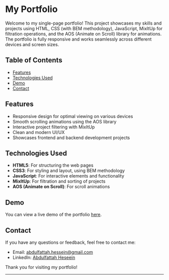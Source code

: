 # My Portfolio

Welcome to my single-page portfolio! This project showcases my skills and projects using HTML, CSS (with BEM methodology), JavaScript, MixItUp for filtration operations, and the AOS (Animate on Scroll) library for animations. The portfolio is fully responsive and works seamlessly across different devices and screen sizes.

## Table of Contents

- [Features](#features)
- [Technologies Used](#technologies-used)
- [Demo](#demo)
- [Contact](#contact)

## Features

- Responsive design for optimal viewing on various devices
- Smooth scrolling animations using the AOS library
- Interactive project filtering with MixItUp
- Clean and modern UI/UX
- Showcases frontend and backend development projects

## Technologies Used

- **HTML5**: For structuring the web pages
- **CSS3**: For styling and layout, using BEM methodology
- **JavaScript**: For interactive elements and functionality
- **MixItUp**: For filtration and sorting of projects
- **AOS (Animate on Scroll)**: For scroll animations

## Demo

You can view a live demo of the portfolio [here](https://abdulfattahhessein.github.io/portofolio).

## Contact

If you have any questions or feedback, feel free to contact me:

- Email: abdulfattah.hessein@gmail.com
- LinkedIn: [Abdulfattah Heseein](https://www.linkedin.com/in/abdulfattahhessein)

Thank you for visiting my portfolio!

---
